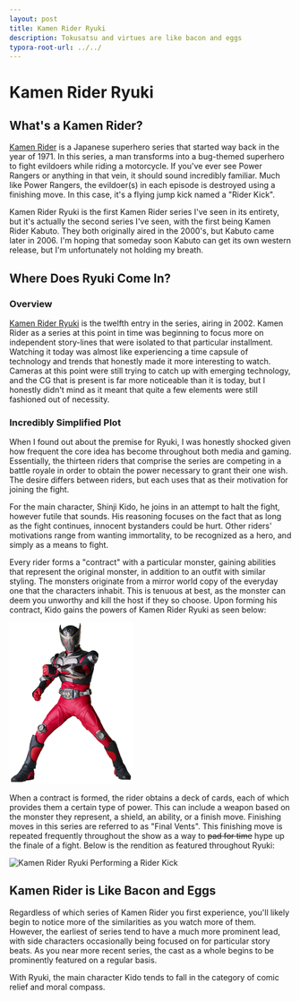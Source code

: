 ```yaml
---
layout: post
title: Kamen Rider Ryuki
description: Tokusatsu and virtues are like bacon and eggs
typora-root-url: ../../
---
```


# Kamen Rider Ryuki
## What's a Kamen Rider?
[Kamen Rider](https://en.wikipedia.org/wiki/Kamen_Rider) is a Japanese superhero series that started way back in the year of 1971. In this series, a man transforms into a bug-themed superhero to fight evildoers while riding a motorcycle.
If you've ever see Power Rangers or anything in that vein, it should sound incredibly familiar. Much like Power Rangers,
the evildoer(s) in each episode is destroyed using a finishing move. In this case, it's a flying jump kick named a 
"Rider Kick". 

Kamen Rider Ryuki is the first Kamen Rider series I've seen in its entirety, but it's actually the second series I've 
seen, with the first being Kamen Rider Kabuto. They both originally aired in the 2000's, but Kabuto came later in 2006. 
I'm hoping that someday soon Kabuto can get its own western release, but I'm unfortunately not holding my breath. 

## Where Does Ryuki Come In?
### Overview
[Kamen Rider Ryuki](https://en.wikipedia.org/wiki/Kamen_Rider_Ryuki) is the twelfth entry in the series, airing in 2002.
Kamen Rider as a series at this point in time was beginning to focus more on independent story-lines that were isolated
to that particular installment. Watching it today was almost like experiencing a time capsule of technology and trends 
that honestly made it more interesting to watch. Cameras at this point were still trying to catch up with emerging 
technology, and the CG that is present is far more noticeable than it is today, but I honestly didn't mind as it meant 
that quite a few elements were still fashioned out of necessity.

### Incredibly Simplified Plot
When I found out about the premise for Ryuki, I was honestly shocked given how frequent the core idea has become 
throughout both media and gaming. Essentially, the thirteen riders that comprise the series are competing in a battle 
royale in order to obtain the power necessary to grant their one wish. The desire differs between riders, but each uses 
that as their motivation for joining the fight. 

For the main character, Shinji Kido, he joins in an attempt to halt the fight, however futile that sounds. His 
reasoning focuses on the fact that as long as the fight continues, innocent bystanders could be hurt. Other riders' 
motivations range from wanting immortality, to be recognized as a hero, and simply as a means to fight.

Every rider forms a "contract" with a particular monster, gaining abilities that represent the original monster, in 
addition to an outfit with similar styling. The monsters originate from a mirror world copy of the everyday one that 
the characters inhabit. This is tenuous at best, as the monster can deem you unworthy and kill the host if they so 
choose. Upon forming his contract, Kido gains the powers of Kamen Rider Ryuki as seen below:

<img src="/assets/images/ryuki.png" alt="Kamen Rider Ryuki" title="Kamen Rider Ryuki" width="221"/>

When a contract is formed, the rider obtains a deck of cards, each of which provides them a certain type of power. This 
can include a weapon based on the monster they represent, a shield, an ability, or a finish move. Finishing moves in 
this series are referred to as "Final Vents". This finishing move is repeated frequently throughout the show as a way 
to ~~pad for time~~ hype up the finale of a fight. Below is the rendition as featured throughout Ryuki:

<img src="/assets/images/ryuki-finisher.gif" alt="Kamen Rider Ryuki Performing a Rider Kick" title="Rider Kick" width="221"/>

## Kamen Rider is Like Bacon and Eggs
Regardless of which series of Kamen Rider you first experience, you'll likely begin to notice more of the similarities 
as you watch more of them. However, the earliest of series tend to have a much more prominent lead, with side 
characters occasionally being focused on for particular story beats. As you near more recent series, the cast as a 
whole begins to be prominently featured on a regular basis.

With Ryuki, the main character Kido tends to fall in the category of comic relief and moral compass. 